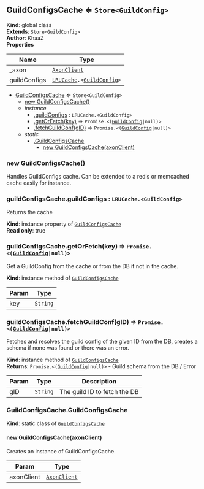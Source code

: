 <a name="GuildConfigsCache"></a>

## GuildConfigsCache ⇐ <code>Store&lt;GuildConfig&gt;</code>
**Kind**: global class  
**Extends**: <code>Store&lt;GuildConfig&gt;</code>  
**Author**: KhaaZ  
**Properties**

| Name | Type |
| --- | --- |
| _axon | <code>[AxonClient](AxonClient)</code> | 
| guildConfigs | <code>[LRUCache](Utility/LRUCache).&lt;[GuildConfig](Core/GuildConfig)&gt;</code> | 


* [GuildConfigsCache](#GuildConfigsCache) ⇐ <code>Store&lt;GuildConfig&gt;</code>
    * [new GuildConfigsCache()](#new_GuildConfigsCache_new)
    * _instance_
        * [.guildConfigs](#GuildConfigsCache+guildConfigs) : <code>LRUCache.&lt;GuildConfig&gt;</code>
        * [.getOrFetch(key)](#GuildConfigsCache+getOrFetch) ⇒ <code>Promise.&lt;([GuildConfig](Core/GuildConfig)\|null)&gt;</code>
        * [.fetchGuildConf(gID)](#GuildConfigsCache+fetchGuildConf) ⇒ <code>Promise.&lt;([GuildConfig](Core/GuildConfig)\|null)&gt;</code>
    * _static_
        * [.GuildConfigsCache](#GuildConfigsCache.GuildConfigsCache)
            * [new GuildConfigsCache(axonClient)](#new_GuildConfigsCache.GuildConfigsCache_new)

<a name="new_GuildConfigsCache_new"></a>

### new GuildConfigsCache()
Handles GuildConfigs cache.
Can be extended to a redis or memcached cache easily for instance.

<a name="GuildConfigsCache+guildConfigs"></a>

### guildConfigsCache.guildConfigs : <code>LRUCache.&lt;GuildConfig&gt;</code>
Returns the cache

**Kind**: instance property of [<code>GuildConfigsCache</code>](#GuildConfigsCache)  
**Read only**: true  
<a name="GuildConfigsCache+getOrFetch"></a>

### guildConfigsCache.getOrFetch(key) ⇒ <code>Promise.&lt;([GuildConfig](Core/GuildConfig)\|null)&gt;</code>
Get a GuildConfig from the cache or from the DB if not in the cache.

**Kind**: instance method of [<code>GuildConfigsCache</code>](#GuildConfigsCache)  

| Param | Type |
| --- | --- |
| key | <code>String</code> | 

<a name="GuildConfigsCache+fetchGuildConf"></a>

### guildConfigsCache.fetchGuildConf(gID) ⇒ <code>Promise.&lt;([GuildConfig](Core/GuildConfig)\|null)&gt;</code>
Fetches and resolves the guild config of the given ID from the DB, creates a schema if none was found or there was an error.

**Kind**: instance method of [<code>GuildConfigsCache</code>](#GuildConfigsCache)  
**Returns**: <code>Promise.&lt;([GuildConfig](Core/GuildConfig)\|null)&gt;</code> - Guild schema from the DB / Error  

| Param | Type | Description |
| --- | --- | --- |
| gID | <code>String</code> | The guild ID to fetch the DB |

<a name="GuildConfigsCache.GuildConfigsCache"></a>

### GuildConfigsCache.GuildConfigsCache
**Kind**: static class of [<code>GuildConfigsCache</code>](#GuildConfigsCache)  
<a name="new_GuildConfigsCache.GuildConfigsCache_new"></a>

#### new GuildConfigsCache(axonClient)
Creates an instance of GuildConfigsCache.


| Param | Type |
| --- | --- |
| axonClient | <code>[AxonClient](AxonClient)</code> | 

